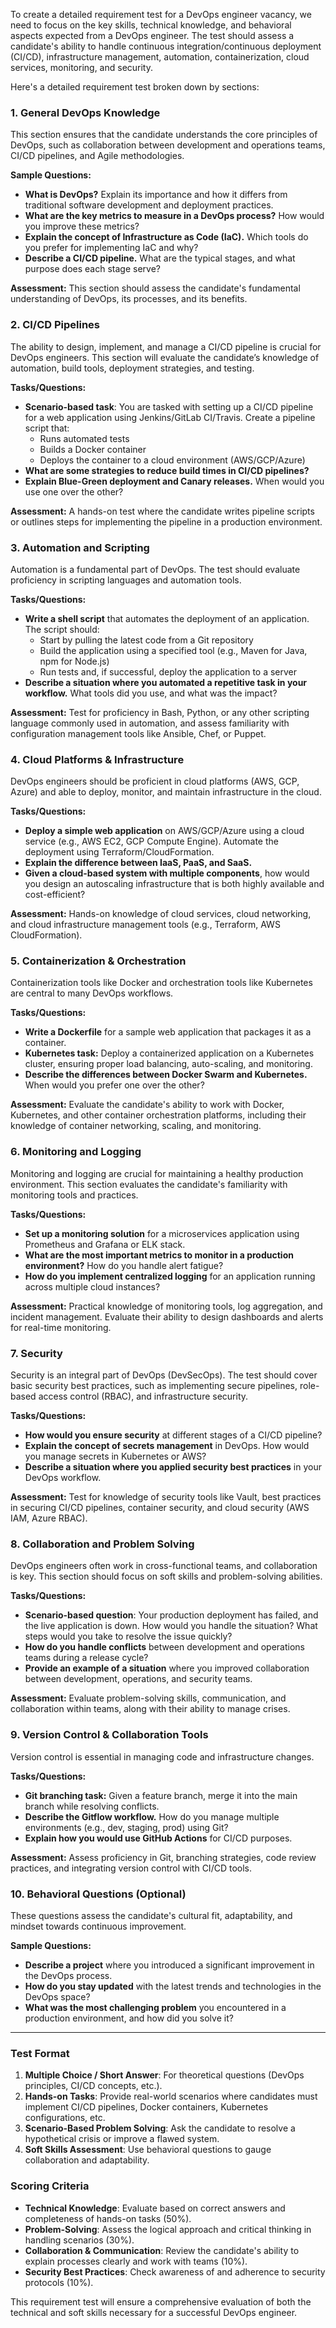 To create a detailed requirement test for a DevOps engineer vacancy, we need to focus on the key skills, technical knowledge, and behavioral aspects expected from a DevOps engineer. The test should assess a candidate's ability to handle continuous integration/continuous deployment (CI/CD), infrastructure management, automation, containerization, cloud services, monitoring, and security.

Here's a detailed requirement test broken down by sections:

### 1. **General DevOps Knowledge**
This section ensures that the candidate understands the core principles of DevOps, such as collaboration between development and operations teams, CI/CD pipelines, and Agile methodologies.

**Sample Questions:**
- **What is DevOps?** Explain its importance and how it differs from traditional software development and deployment practices.
- **What are the key metrics to measure in a DevOps process?** How would you improve these metrics?
- **Explain the concept of Infrastructure as Code (IaC).** Which tools do you prefer for implementing IaC and why?
- **Describe a CI/CD pipeline.** What are the typical stages, and what purpose does each stage serve?

**Assessment:** This section should assess the candidate's fundamental understanding of DevOps, its processes, and its benefits.

### 2. **CI/CD Pipelines**
The ability to design, implement, and manage a CI/CD pipeline is crucial for DevOps engineers. This section will evaluate the candidate’s knowledge of automation, build tools, deployment strategies, and testing.

**Tasks/Questions:**
- **Scenario-based task**: You are tasked with setting up a CI/CD pipeline for a web application using Jenkins/GitLab CI/Travis. Create a pipeline script that:
  - Runs automated tests
  - Builds a Docker container
  - Deploys the container to a cloud environment (AWS/GCP/Azure)
- **What are some strategies to reduce build times in CI/CD pipelines?**
- **Explain Blue-Green deployment and Canary releases.** When would you use one over the other?

**Assessment:** A hands-on test where the candidate writes pipeline scripts or outlines steps for implementing the pipeline in a production environment.

### 3. **Automation and Scripting**
Automation is a fundamental part of DevOps. The test should evaluate proficiency in scripting languages and automation tools.

**Tasks/Questions:**
- **Write a shell script** that automates the deployment of an application. The script should:
  - Start by pulling the latest code from a Git repository
  - Build the application using a specified tool (e.g., Maven for Java, npm for Node.js)
  - Run tests and, if successful, deploy the application to a server
- **Describe a situation where you automated a repetitive task in your workflow.** What tools did you use, and what was the impact?

**Assessment:** Test for proficiency in Bash, Python, or any other scripting language commonly used in automation, and assess familiarity with configuration management tools like Ansible, Chef, or Puppet.

### 4. **Cloud Platforms & Infrastructure**
DevOps engineers should be proficient in cloud platforms (AWS, GCP, Azure) and able to deploy, monitor, and maintain infrastructure in the cloud.

**Tasks/Questions:**
- **Deploy a simple web application** on AWS/GCP/Azure using a cloud service (e.g., AWS EC2, GCP Compute Engine). Automate the deployment using Terraform/CloudFormation.
- **Explain the difference between IaaS, PaaS, and SaaS.**
- **Given a cloud-based system with multiple components**, how would you design an autoscaling infrastructure that is both highly available and cost-efficient?

**Assessment:** Hands-on knowledge of cloud services, cloud networking, and cloud infrastructure management tools (e.g., Terraform, AWS CloudFormation).

### 5. **Containerization & Orchestration**
Containerization tools like Docker and orchestration tools like Kubernetes are central to many DevOps workflows.

**Tasks/Questions:**
- **Write a Dockerfile** for a sample web application that packages it as a container.
- **Kubernetes task:** Deploy a containerized application on a Kubernetes cluster, ensuring proper load balancing, auto-scaling, and monitoring.
- **Describe the differences between Docker Swarm and Kubernetes.** When would you prefer one over the other?

**Assessment:** Evaluate the candidate's ability to work with Docker, Kubernetes, and other container orchestration platforms, including their knowledge of container networking, scaling, and monitoring.

### 6. **Monitoring and Logging**
Monitoring and logging are crucial for maintaining a healthy production environment. This section evaluates the candidate's familiarity with monitoring tools and practices.

**Tasks/Questions:**
- **Set up a monitoring solution** for a microservices application using Prometheus and Grafana or ELK stack.
- **What are the most important metrics to monitor in a production environment?** How do you handle alert fatigue?
- **How do you implement centralized logging** for an application running across multiple cloud instances?

**Assessment:** Practical knowledge of monitoring tools, log aggregation, and incident management. Evaluate their ability to design dashboards and alerts for real-time monitoring.

### 7. **Security**
Security is an integral part of DevOps (DevSecOps). The test should cover basic security best practices, such as implementing secure pipelines, role-based access control (RBAC), and infrastructure security.

**Tasks/Questions:**
- **How would you ensure security** at different stages of a CI/CD pipeline?
- **Explain the concept of secrets management** in DevOps. How would you manage secrets in Kubernetes or AWS?
- **Describe a situation where you applied security best practices** in your DevOps workflow.

**Assessment:** Test for knowledge of security tools like Vault, best practices in securing CI/CD pipelines, container security, and cloud security (AWS IAM, Azure RBAC).

### 8. **Collaboration and Problem Solving**
DevOps engineers often work in cross-functional teams, and collaboration is key. This section should focus on soft skills and problem-solving abilities.

**Tasks/Questions:**
- **Scenario-based question**: Your production deployment has failed, and the live application is down. How would you handle the situation? What steps would you take to resolve the issue quickly?
- **How do you handle conflicts** between development and operations teams during a release cycle?
- **Provide an example of a situation** where you improved collaboration between development, operations, and security teams.

**Assessment:** Evaluate problem-solving skills, communication, and collaboration within teams, along with their ability to manage crises.

### 9. **Version Control & Collaboration Tools**
Version control is essential in managing code and infrastructure changes.

**Tasks/Questions:**
- **Git branching task:** Given a feature branch, merge it into the main branch while resolving conflicts.
- **Describe the Gitflow workflow.** How do you manage multiple environments (e.g., dev, staging, prod) using Git?
- **Explain how you would use GitHub Actions** for CI/CD purposes.

**Assessment:** Assess proficiency in Git, branching strategies, code review practices, and integrating version control with CI/CD tools.

### 10. **Behavioral Questions (Optional)**
These questions assess the candidate's cultural fit, adaptability, and mindset towards continuous improvement.

**Sample Questions:**
- **Describe a project** where you introduced a significant improvement in the DevOps process.
- **How do you stay updated** with the latest trends and technologies in the DevOps space?
- **What was the most challenging problem** you encountered in a production environment, and how did you solve it?

---

### Test Format

1. **Multiple Choice / Short Answer**: For theoretical questions (DevOps principles, CI/CD concepts, etc.).
2. **Hands-on Tasks**: Provide real-world scenarios where candidates must implement CI/CD pipelines, Docker containers, Kubernetes configurations, etc.
3. **Scenario-Based Problem Solving**: Ask the candidate to resolve a hypothetical crisis or improve a flawed system.
4. **Soft Skills Assessment**: Use behavioral questions to gauge collaboration and adaptability.

### Scoring Criteria

- **Technical Knowledge**: Evaluate based on correct answers and completeness of hands-on tasks (50%).
- **Problem-Solving**: Assess the logical approach and critical thinking in handling scenarios (30%).
- **Collaboration & Communication**: Review the candidate's ability to explain processes clearly and work with teams (10%).
- **Security Best Practices**: Check awareness of and adherence to security protocols (10%).

This requirement test will ensure a comprehensive evaluation of both the technical and soft skills necessary for a successful DevOps engineer.
